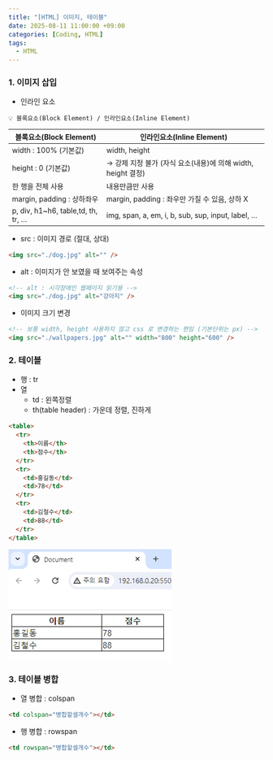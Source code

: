 ```yaml
---
title: "[HTML] 이미지, 테이블"
date: 2025-08-11 11:00:00 +09:00
categories: [Coding, HTML]
tags:
  - HTML
---
```


### 1. 이미지 삽입

- 인라인 요소

```
💡 블록요소(Block Element) / 인라인요소(Inline Element)
```

| 블록요소(Block Element) | 인라인요소(Inline Element) |
| --- | --- |
| width : 100% (기본값) | width, height |
| height : 0 (기본값) | → 강제 지정 불가 (자식 요소(내용)에 의해 width, height 결정) |
| 한 행을 전체 사용 | 내용만큼만 사용 |
| margin, padding : 상하좌우 | margin, padding : 좌우만 가질 수 있음, 상하 X |
| p, div, h1~h6, table,td, th, tr, … | img, span, a, em, i, b, sub, sup, input, label, … |
- src : 이미지 경로 (절대, 상대)

```html
<img src="./dog.jpg" alt="" />
```

- alt : 이미지가 안 보였을 때 보여주는 속성

```html
<!-- alt : 시각장애인 웹페이지 읽기용 -->
<img src="./dog.jpg" alt="강아지" />
```

- 이미지 크기 변경

```html
<!-- 보통 width, height 사용하지 않고 css 로 변경하는 편임 (기본단위는 px) -->
<img src="./wallpapers.jpg" alt="" width="800" height="600" />
```

### 2. 테이블

- 행 : tr
- 열
    - td : 왼쪽정렬
    - th(table header) : 가운데 정렬, 진하게

```html
<table>
  <tr>
    <th>이름</th>
    <th>점수</th>
  </tr>
  <tr>
    <td>홍길동</td>
    <td>78</td>
  </tr>
  <tr>
    <td>김철수</td>
    <td>88</td>
  </tr>
</table>
```

<img src="/assets/img/Coding/HTML/이미지, 테이블/Untitled.png" align="center" alt="img1">

### 3. 테이블 병합

- 열 병합 : colspan

```html
<td colspan="병합할셀개수"></td>
```

- 행 병합 : rowspan

```html
<td rowspan="병합할셀개수"></td>
```